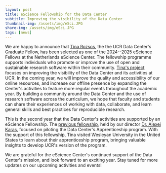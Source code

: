 ```yaml
---
layout: post
title: eScience Fellowship for the Data Center
subtitle: Improving the visibility of the Data Center
thumbnail-img: /assets/img/eSci.JPG
share-img: /assets/img/eSci.JPG
tags: [news]
---
```


We are happy to announce that [Tina Rozsos](https://www.ucr.nl/academics/academic-program/faculty/academic-staff/tina-rozsos-b-a/), the the UCR Data Center's Graduate Fellow, has been selected as one of the 2024--2025 eScience Fellows at the Netherlands eScience Center. 
The fellowship programme supports individuals who promote or improve the use of open and sustainable research software within their community. 
[Tina's project](https://www.esciencecenter.nl/fellowship-programme/tina-rozsos/) focuses on improving the visibility of the Data Center and its activities at UCR.
In the coming year, we will improve the quality and accessibility of our online resources, and increase our offline presence by expanding the Center's activities to feature more regular events throughout the academic year.
By building a community around the Data Center and the use of research software across the curriculum, we hope that faculty and students can share their experiences of working with data, collaborate, and learn general skills and best practices for reproducible research. 

This is the second year that the Data Center's activities are supported by an eScience Fellowship. 
The [previous fellowship](https://www.esciencecenter.nl/fellowship-programme/alexei-karas/), held by our director [Dr. Alexei Karas](https://www.ucr.nl/academics/academic-program/faculty/academic-staff/dr-alexei-karas/), focused on piloting the Data Center's Apprenticeship program.
With the support of this fellowship, Tina visited Wesleyan University in the United States to learn about their apprenticeship program, bringing valuable insights to develop UCR's version of the program.

We are grateful for the eScience Center's continued support of the Data Center's mission, and look forward to an exciting year. Stay tuned for more updates on our upcoming activities and events!